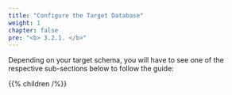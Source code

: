 ```yaml
---
title: "Configure the Target Database"
weight: 1
chapter: false
pre: "<b> 3.2.1. </b>"
---
```


Depending on your target schema, you will have to see one of the respective sub-sections below to follow the guide:

{{% children /%}}